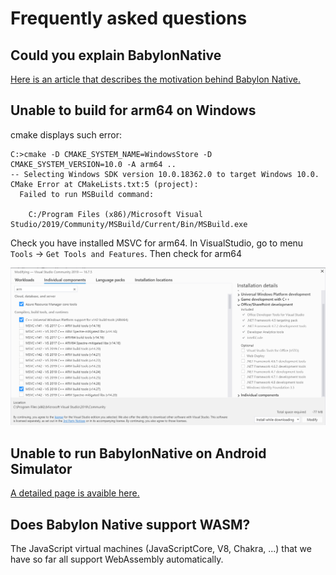 # Frequently asked questions

## Could you explain BabylonNative

[Here is an article that describes the motivation behind Babylon Native.](https://babylonjs.medium.com/babylon-native-821f1694fffc)

## Unable to build for arm64 on Windows

cmake displays such error:
```
C:>cmake -D CMAKE_SYSTEM_NAME=WindowsStore -D CMAKE_SYSTEM_VERSION=10.0 -A arm64 ..
-- Selecting Windows SDK version 10.0.18362.0 to target Windows 10.0.
CMake Error at CMakeLists.txt:5 (project):
  Failed to run MSBuild command:

    C:/Program Files (x86)/Microsoft Visual Studio/2019/Community/MSBuild/Current/Bin/MSBuild.exe
```

Check you have installed MSVC for arm64. 
In VisualStudio, go to menu `Tools` -> `Get Tools and Features`. Then check for arm64

![msvc_arm64](Images/faq/msvc_arm64.png)

## Unable to run BabylonNative on Android Simulator

[A detailed page is avaible here.](AndroidSimulator.md)

## Does Babylon Native support WASM?

The JavaScript virtual machines (JavaScriptCore, V8, Chakra, ...) that we have so far all support WebAssembly automatically.
